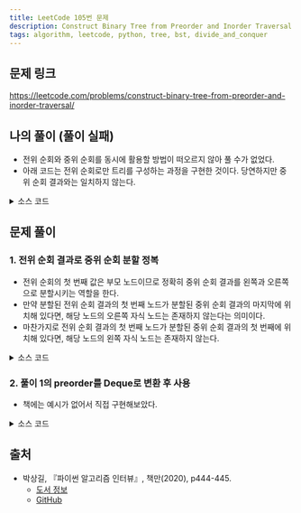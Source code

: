 ```yaml
---
title: LeetCode 105번 문제
description: Construct Binary Tree from Preorder and Inorder Traversal
tags: algorithm, leetcode, python, tree, bst, divide_and_conquer
---
```


## 문제 링크

https://leetcode.com/problems/construct-binary-tree-from-preorder-and-inorder-traversal/

## 나의 풀이 (풀이 실패)

- 전위 순회와 중위 순회를 동시에 활용할 방법이 떠오르지 않아 풀 수가 없었다.
- 아래 코드는 전위 순회로만 트리를 구성하는 과정을 구현한 것이다. 당연하지만 중위 순회 결과와는 일치하지 않는다.

<details>
<summary>소스 코드</summary>
<div markdown="1">

```python
import collections
from typing import Optional, List


class TreeNode:
    def __init__(self, val=0, left=None, right=None):
        self.val = val
        self.left = left
        self.right = right


class MySolution1:
    def buildTree(self, preorder: List[int], inorder: List[int]) -> Optional[TreeNode]:
        root = TreeNode(preorder[0])
        queue = collections.deque([root])

        for i in range(1, len(preorder), 2):
            if not queue:
                break
            node = queue.popleft()
            node.left = TreeNode(preorder[i])
            queue.append(node.left)
            if (i+1) < len(preorder):
                node.right = TreeNode(preorder[i+1])
                queue.append(node.right)

        return root
```

</div>
</details>

## 문제 풀이

### 1. 전위 순회 결과로 중위 순회 분할 정복

- 전위 순회의 첫 번째 값은 부모 노드이므로 정확히 중위 순회 결과를 왼쪽과 오른쪽으로 분할시키는 역할을 한다.
- 만약 분할된 전위 순회 결과의 첫 번째 노드가 분할된 중위 순회 결과의 마지막에 위치해 있다면, 해당 노드의 오른쪽 자식 노드는 존재하지 않는다는 의미이다.
- 마찬가지로 전위 순회 결과의 첫 번째 노드가 분할된 중위 순회 결과의 첫 번째에 위치해 있다면, 해당 노드의 왼쪽 자식 노드는 존재하지 않는다.

<details>
<summary>소스 코드</summary>
<div markdown="1">

```python
from typing import Optional, List


class TreeNode:
    def __init__(self, val=0, left=None, right=None):
        self.val = val
        self.left = left
        self.right = right


class Solution1:
    def buildTree(self, preorder: List[int], inorder: List[int]) -> Optional[TreeNode]:
        if inorder:
            # 전위 순회 결과는 중위 순회 분할 인덱스
            # 시간 복잡도를 위해서 pop(0) 대신 Deque를 사용하는 것이 더 좋음
            index = inorder.index(preorder.pop(0))

            # 중위 순회 결과 분할 정복
            node = TreeNode(inorder[index])
            node.left = self.buildTree(preorder, inorder[0:index])
            node.right = self.buildTree(preorder, inorder[index + 1:])

            return node
```

</div>
</details>

### 2. 풀이 1의 preorder를 Deque로 변환 후 사용

- 책에는 예시가 없어서 직접 구현해보았다.

<details>
<summary>소스 코드</summary>
<div markdown="1">

```python
import collections
from typing import Optional, List, Deque


class TreeNode:
    def __init__(self, val=0, left=None, right=None):
        self.val = val
        self.left = left
        self.right = right


class Solution2:
    def buildTree(self, preorder: List[int], inorder: List[int]) -> Optional[TreeNode]:
        def dfs(preorder: Deque[int], inorder: List[int]):
            if inorder:
                # 전위 순회 결과는 중위 순회 분할 인덱스
                index = inorder.index(preorder_queue.popleft())

                # 중위 순회 결과 분할 정복
                node = TreeNode(inorder[index])
                node.left = dfs(preorder, inorder[:index])
                node.right = dfs(preorder, inorder[index + 1:])

                return node

        preorder_queue = collections.deque(preorder)
        return dfs(preorder_queue, inorder)
```

</div>
</details>

## 출처

- 박상길, 『파이썬 알고리즘 인터뷰』, 책만(2020), p444-445.
  - [도서 정보](https://www.onlybook.co.kr/entry/algorithm-interview)
  - [GitHub](https://github.com/onlybooks/algorithm-interview)
